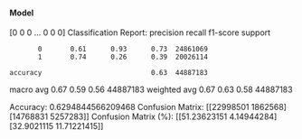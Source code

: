 #### Model
[0 0 0 ... 0 0 0]
Classification Report:
              precision    recall  f1-score   support

           0       0.61      0.93      0.73  24861069
           1       0.74      0.26      0.39  20026114

    accuracy                           0.63  44887183
   macro avg       0.67      0.59      0.56  44887183
weighted avg       0.67      0.63      0.58  44887183

Accuracy: 0.6294844566209468
Confusion Matrix:
[[22998501  1862568]
 [14768831  5257283]]
Confusion Matrix (%):
[[51.23623151  4.14944284]
 [32.9021115  11.71221415]]
